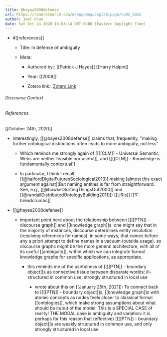 ```yaml
---
title: @hayes2008defense
url: https://roamresearch.com/#/app/megacoglab/page/huOS_kD2U
author: Joel Chan
date: Sat Oct 24 2020 16:53:14 GMT-0400 (Eastern Daylight Time)
---
```


- #[[references]]

    - Title: In defense of ambiguity

    - Meta:

        - Authored by:: [[Patrick J Hayes]] [[Harry Halpin]]

        - Year: [[2008]]

        - Zotero link:: [Zotero Link](zotero://select/items/1_BMWDP6ML)

###### Discourse Context



###### References

[[October 24th, 2020]]

- Interestingly, [[@hayes2008defense]] claims that, frequently, "making further ontological distinctions often leads to more ambiguity, not less"

    - Which reminds me strongly again of [[[[CLM]] - Universal Semantic Webs are neither feasible nor useful]], and [[[[CLM]] - Knowledge is fundamentally contextual]]

    - In particular, I think I recall [[@halfordDigitalFuturesSociological2013]] making [almost this exact argument against](But naming entities is far from straightforward. See, e.g., [[@bowkerSortingThingsOut2000]] and [[@randallDistributedOntologyBuilding2011]]) [[URIs]]
[[➰ breadcrumbs]]

- [[@hayes2008defense]]

    - important point here about the relationship between [[[[PTN]] - discourse graph]] and [[knowledge graph]]s: one might say that in the majority of instances, discourse determines entity resolution (resolving references for names). in some ways, that comes before any a priori attempt to define names in a vacuum (outside usage). so discourse graphs might be the more general architecture, with all of its useful [[ambiguity]], within which we can integrate formal knowledge graphs for specific applications, as appropriate.

        - this reminds me of the usefulness of [[[[PTN]] - boundary object]]s as connective tissue between disparate worlds: ill-structured in common use, strongly structured in local use

            - wrote about this on [[January 25th, 2021]]: To connect back to [[[[PTN]] - boundary object]]s, [[knowledge graph]]s with atomic concepts as nodes feels closer to classical formal [[ontologies]], which make strong assumptions about what should be in/out of the model. This is a SPECIAL CASE of reality! THE MODAL case is ambiguity and variation: it is perhaps for this reason that (effective) [[[[PTN]] - boundary object]]s are weakly structured in common use, and only strongly structured in local use
